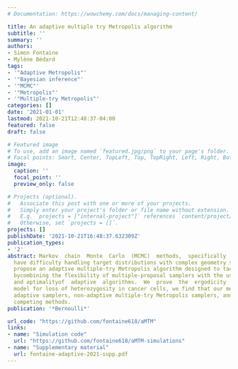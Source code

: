 ```yaml
---
# Documentation: https://wowchemy.com/docs/managing-content/

title: An adaptive multiple try Metropolis algorithm
subtitle: ''
summary: ''
authors:
- Simon Fontaine
- Mylène Bédard
tags:
- '"Adaptive Metropolis"'
- '"Bayesian inference"'
- '"MCMC"'
- '"Metropolis"'
- '"Multiple-try Metropolis"'
categories: []
date: '2021-01-01'
lastmod: 2021-10-21T12:48:37-04:00
featured: false
draft: false

# Featured image
# To use, add an image named `featured.jpg/png` to your page's folder.
# Focal points: Smart, Center, TopLeft, Top, TopRight, Left, Right, BottomLeft, Bottom, BottomRight.
image:
  caption: ''
  focal_point: ''
  preview_only: false

# Projects (optional).
#   Associate this post with one or more of your projects.
#   Simply enter your project's folder or file name without extension.
#   E.g. `projects = ["internal-project"]` references `content/project/deep-learning/index.md`.
#   Otherwise, set `projects = []`.
projects: []
publishDate: '2021-10-21T16:48:37.632309Z'
publication_types:
- '2'
abstract: Markov  chain  Monte  Carlo  (MCMC)  methods,  specifically  samplers  based  on  random  walks,often
  have difficulty handling target distributions with complex geometry such as multi-modality.We
  propose an adaptive multiple-try Metropolis algorithm designed to tackle such problems
  bycombining the flexibility of multiple-proposal samplers with the user-friendliness
  and optimalityof  adaptive  algorithms.  We  prove  the  ergodicity  of  the  resulting  Markov  chain  with  respectto  the  target  distribution  using  common  techniques  in  the  adaptive  MCMC  literature.  In  aBayesian
  model for loss of heterozygosity in cancer cells, we find that our method outperformstraditional
  adaptive samplers, non-adaptive multiple-try Metropolis samplers, and various moresophisticated
  competing methods.
publication: '*Bernoulli*'

url_code: "https://github.com/fontaine618/aMTM"
links:
- name: "Simulation code"
  url: "https://github.com/fontaine618/aMTM-simulations"
- name: "Supplementary material"
  url: fontaine-adaptive-2021-supp.pdf
---
```

